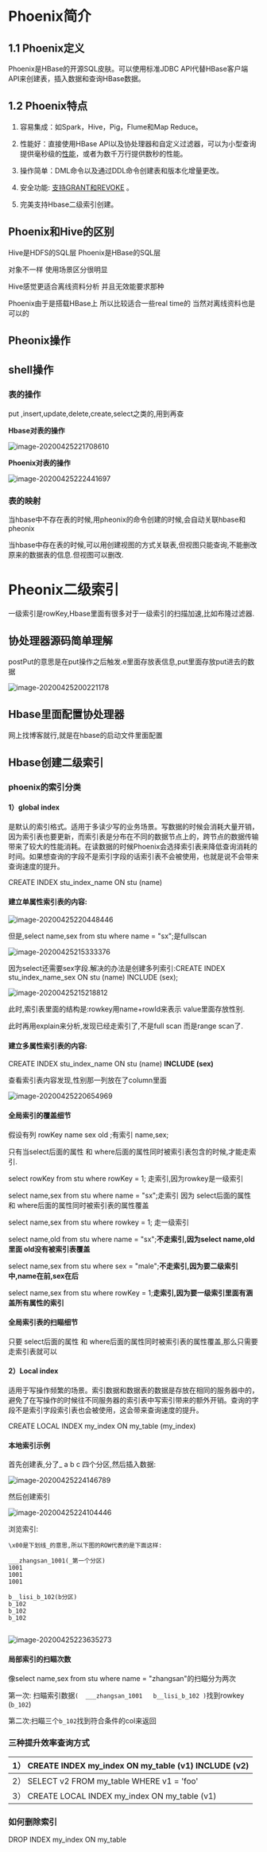 # Phoenix简介

## 1.1 Phoenix定义

Phoenix是HBase的开源SQL皮肤。可以使用标准JDBC API代替HBase客户端API来创建表，插入数据和查询HBase数据。

## 1.2 Phoenix特点

1) 容易集成：如Spark，Hive，Pig，Flume和Map Reduce。

2) 性能好：直接使用HBase API以及协处理器和自定义过滤器，可以为小型查询提供毫秒级的[性能](http://phoenix.apache.org/performance.html)，或者为数千万行提供数秒的性能。

3) 操作简单：DML命令以及通过DDL命令创建表和版本化增量更改。

4) 安全功能: [支持GRANT和REVOKE](https://issues.apache.org/jira/browse/PHOENIX-672) 。

5) 完美支持Hbase二级索引创建。

## Phoenix和Hive的区别

Hive是HDFS的SQL层
Phoenix是HBase的SQL层

对象不一样
使用场景区分很明显

Hive感觉更适合离线资料分析
并且无效能要求那种

Phoenix由于是搭载HBase上
所以比较适合一些real time的
当然对离线资料也是可以的

## Pheonix操作

## shell操作

### 表的操作

put ,insert,update,delete,create,select之类的,用到再查 





**Hbase对表的操作**

![image-20200425221708610](pictures/Phoenix/image-20200425221708610.png)



**Phoenix对表的操作**

![image-20200425222441697](pictures/Phoenix/image-20200425222441697.png)



### 表的映射

当hbase中不存在表的时候,用pheonix的命令创建的时候,会自动关联hbase和pheonix

当hbase中存在表的时候,可以用创建视图的方式关联表,但视图只能查询,不能删改原来的数据表的信息.但视图可以删改.

# Pheonix二级索引

一级索引是rowKey,Hbase里面有很多对于一级索引的扫描加速,比如布隆过滤器.



## 协处理器源码简单理解

postPut的意思是在put操作之后触发.e里面存放表信息,put里面存放put进去的数据

![image-20200425200221178](pictures/Phoenix/image-20200425200221178.png)



## Hbase里面配置协处理器

网上找博客就行,就是在hbase的启动文件里面配置



## Hbase创建二级索引

### phoenix的索引分类

#### 1）global index

是默认的索引格式。适用于多读少写的业务场景。写数据的时候会消耗大量开销，因为索引表也要更新，而索引表是分布在不同的数据节点上的，跨节点的数据传输带来了较大的性能消耗。在读数据的时候Phoenix会选择索引表来降低查询消耗的时间。如果想查询的字段不是索引字段的话索引表不会被使用，也就是说不会带来查询速度的提升。

CREATE INDEX stu_index_name ON stu (name)

#### 建立单属性索引表的内容:

![image-20200425220448446](pictures/Phoenix/image-20200425220448446.png)

但是,select name,sex from stu where name = "sx";是fullscan

![image-20200425215333376](file:///Users/sunxu/mycode/Java-notes/notes/pictures/Phoenix/image-20200425215333376.png?lastModify=1587823670)

因为select还需要sex字段.解决的办法是创建多列索引:CREATE INDEX stu_index_name_sex ON stu  (name) INCLUDE (sex);

![image-20200425215218812](file:///Users/sunxu/mycode/Java-notes/notes/pictures/Phoenix/image-20200425215218812.png?lastModify=1587823670)

此时,索引表里面的结构是:rowkey用name+rowId来表示  value里面存放性别.

此时再用explain来分析,发现已经走索引了,不是full scan 而是range scan了.



#### 建立多属性索引表的内容:

CREATE INDEX stu_index_name ON stu (name) **INCLUDE (sex)**

查看索引表内容发现,性别那一列放在了column里面

![image-20200425220654969](pictures/Phoenix/image-20200425220654969.png)



#### 全局索引的覆盖细节

假设有列 rowKey name sex old ;有索引 name,sex;

只有当select后面的属性 和 where后面的属性同时被索引表包含的时候,才能走索引.

select rowKey from stu where rowKey = 1;  走索引,因为rowkey是一级索引

select name,sex from stu where name = "sx";走索引 因为 select后面的属性 和 where后面的属性同时被索引表的属性覆盖

select name,sex from stu where rowkey = 1; 走一级索引

select name,old from stu where name = "sx";**不走索引,因为select name,old 里面 old没有被索引表覆盖**

select name,sex from stu where sex = "male";**不走索引,因为要二级索引中,name在前,sex在后**

select name,sex from stu where rowKey = 1;**走索引,因为要一级索引里面有涵盖所有属性的索引**

#### 全局索引表的扫瞄细节

只要 select后面的属性 和 where后面的属性同时被索引表的属性覆盖,那么只需要走索引表就可以



#### 2）Local index

适用于写操作频繁的场景。索引数据和数据表的数据是存放在相同的服务器中的，避免了在写操作的时候往不同服务器的索引表中写索引带来的额外开销。查询的字段不是索引字段索引表也会被使用，这会带来查询速度的提升。

CREATE LOCAL INDEX my_index ON my_table (my_index)

#### 本地索引示例

首先创建表,分了_ a b c 四个分区,然后插入数据:

![image-20200425224146789](pictures/Phoenix/image-20200425224146789.png)

然后创建索引

![image-20200425224104446](pictures/Phoenix/image-20200425224104446.png)

浏览索引:

```
\x00是下划线_的意思,所以下图的ROW代表的是下面这样:

___zhangsan_1001(_第一个分区)
1001 
1001
1001

b__lisi_b_102(b分区)
b_102
b_102
b_102


```

![image-20200425223635273](pictures/Phoenix/image-20200425223635273.png)

#### 局部索引的扫瞄次数

像select name,sex from stu where name = "zhangsan"的扫瞄分为两次

第一次: 扫瞄索引数据`(  ___zhangsan_1001   b__lisi_b_102 )`找到rowkey (`b_102`)

第二次:扫瞄三个`b_102`找到符合条件的col来返回











### 三种提升效率查询方式

| 1） CREATE INDEX my_index ON my_table (v1) INCLUDE (v2) |
| ------------------------------------------------------- |
| 2） SELECT v2 FROM my_table WHERE v1 = 'foo'            |
| 3） CREATE LOCAL INDEX my_index ON my_table (v1)        |

### 如何删除索引

DROP INDEX my_index ON my_table
















